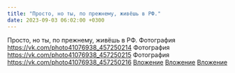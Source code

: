 ```yaml
---
title: "Просто, но ты, по прежнему, живёшь в РФ."
date: 2023-09-03 06:02:00 +0300
---
```


Просто, но ты, по прежнему, живёшь в РФ.
Фотография
<a class="vk-attach" href="https://vk.com/photo41076938_457250214">https://vk.com/photo41076938_457250214</a>
Фотография
<a class="vk-attach" href="https://vk.com/photo41076938_457250215">https://vk.com/photo41076938_457250215</a>
Фотография
<a class="vk-attach" href="https://vk.com/photo41076938_457250216">https://vk.com/photo41076938_457250216</a>
<a class="vk-attach" href="https://vk.com/photo41076938_457250214">Вложение</a>
<a class="vk-attach" href="https://vk.com/photo41076938_457250215">Вложение</a>
<a class="vk-attach" href="https://vk.com/photo41076938_457250216">Вложение</a>
